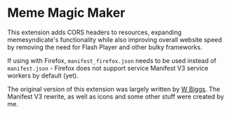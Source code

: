 # Meme Magic Maker
This extension adds CORS headers to resources, expanding memesyndicate's functionality while also improving overall website speed by removing the need for Flash Player and other bulky frameworks.

If using with Firefox, `manifest_firefox.json` needs to be used instead of `manifest.json` - Firefox does not support service Manifest V3 service workers by default (yet).

The original version of this extension was largely written by [W Biggs](https://github.com/w-biggs). The Manifest V3 rewrite, as well as icons and some other stuff were created by me.
